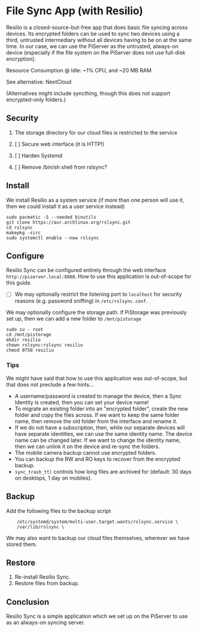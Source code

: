 # File Sync App \(with Resilio\)

Resilio is a closed-source-but-free app that does basic file syncing across devices. Its encrypted folders can be used to sync two devices using a third, untrusted intermediary without all devices having to be on at the same time. In our case, we can use the PiServer as the untrusted, always-on device \(especially if the file system on the PiServer does not use full-disk encryption\).

Resource Consumption @ Idle: ~1% CPU, and ~20 MB RAM.

See alternative: NextCloud

\(Alternatives might include syncthing, though this does not support encrypted-only folders.\)

## Security

1. The storage directory for our cloud files is restricted to the service

2. [ ] Secure web interface \(it is HTTP!\)

3. [ ] Harden Systemd

4. [ ] Remove /bin/sh shell from rslsync?

## Install

We install Resilio as a system service \(if more than one person will use it, then we could install it as a user service instead\)

```console
sudo pacmatic -S --needed binutils
git clone https://aur.archlinux.org/rslsync.git
cd rslsync
makepkg -sirc
sudo systemctl enable --now rslsync
```

## Configure

Resilio Sync can be configured entirely through the web interface `http://piserver.local:8888`. How to use this application is out-of-scope for this guide.

* [ ] We may optionally restrict the listening port to `localhost` for security reasons \(e.g. password sniffing\) in  `/etc/rslsync.conf`.

We may optionally configure the storage path. If PiStorage was previously set up, then we can add a new folder to `/mnt/pistorage`

```console
sudo su - root
cd /mnt/pistorage
mkdir resilio
chown rslsync:rslsync resilio
chmod 0750 resilio
```

### Tips

We might have said that how to use this application was out-of-scope, but that does not preclude a few hints...

* A username/password is created to manage the device, then a Sync Identity is created, then you can set your device name!
* To migrate an existing folder into an "encrypted folder", create the new folder and copy the files across. If we want to keep the same folder name, then remove the old folder from the interface and rename it.
* If we do not have a subscription, then, while our separate devices will have separate identities, we can use the same identity name. The device name can be changed later. If we want to change the identity name, then we can unlink it on the device and re-sync the folders.
* The mobile camera backup cannot use encrypted folders.
* You can backup the RW and RO keys to recover from the encrypted backup.
* `sync_trash_ttl` controls how long files are archived for (default: 30 days on desktops, 1 day on mobiles).

## Backup

Add the following files to the backup script

```
    /etc/systemd/system/multi-user.target.wants/rslsync.service \
    /var/lib/rslsync \
```

We may also want to backup our cloud files themselves, wherever we have stored them.

## Restore

1. Re-install Resilio Sync.
2. Restore files from backup.

## Conclusion

Resilio Sync is a simple application which we set up on the PiServer to use as an always-on syncing server.

